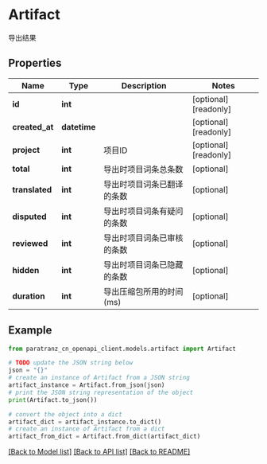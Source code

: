 # Artifact

导出结果

## Properties

Name | Type | Description | Notes
------------ | ------------- | ------------- | -------------
**id** | **int** |  | [optional] [readonly] 
**created_at** | **datetime** |  | [optional] [readonly] 
**project** | **int** | 项目ID | [optional] [readonly] 
**total** | **int** | 导出时项目词条总条数 | [optional] 
**translated** | **int** | 导出时项目词条已翻译的条数 | [optional] 
**disputed** | **int** | 导出时项目词条有疑问的条数 | [optional] 
**reviewed** | **int** | 导出时项目词条已审核的条数 | [optional] 
**hidden** | **int** | 导出时项目词条已隐藏的条数 | [optional] 
**duration** | **int** | 导出压缩包所用的时间 (ms) | [optional] 

## Example

```python
from paratranz_cn_openapi_client.models.artifact import Artifact

# TODO update the JSON string below
json = "{}"
# create an instance of Artifact from a JSON string
artifact_instance = Artifact.from_json(json)
# print the JSON string representation of the object
print(Artifact.to_json())

# convert the object into a dict
artifact_dict = artifact_instance.to_dict()
# create an instance of Artifact from a dict
artifact_from_dict = Artifact.from_dict(artifact_dict)
```
[[Back to Model list]](../README.md#documentation-for-models) [[Back to API list]](../README.md#documentation-for-api-endpoints) [[Back to README]](../README.md)



